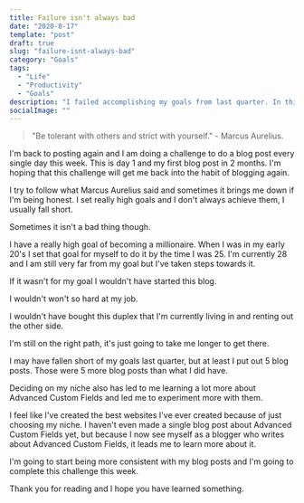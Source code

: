 ```yaml
---
title: Failure isn't always bad
date: "2020-8-17"
template: "post"
draft: true
slug: "failure-isnt-always-bad"
category: "Goals"
tags:
  - "Life"
  - "Productivity"
  - "Goals"
description: "I failed accomplishing my goals from last quarter. In this post I'll tell you how I'm going to handle the situation so you don't end up where I'm at."
socialImage: ""
---
```


> "Be tolerant with others and strict with yourself." - Marcus Aurelius.

I'm back to posting again and I am doing a challenge to do a blog post every single day this week. This is day 1 and my first blog post in 2 months. I'm hoping that this challenge will get me back into the habit of blogging again.

I try to follow what Marcus Aurelius said and sometimes it brings me down if I'm being honest. I set really high goals and I don't always achieve them, I usually fall short. 

Sometimes it isn't a bad thing though. 

I have a really high goal of becoming a millionaire. When I was in my early 20's I set that goal for myself to do it by the time I was 25. I'm currently 28 and I am still very far from my goal but I've taken steps towards it. 

If it wasn't for my goal I wouldn't have started this blog.

I wouldn't won't so hard at my job.

I wouldn't have bought this duplex that I'm currently living in and renting out the other side.

I'm still on the right path, it's just going to take me longer to get there.

I may have fallen short of my goals last quarter, but at least I put out 5 blog posts. Those were 5 more blog posts than what I did have. 

Deciding on my niche also has led to me learning a lot more about Advanced Custom Fields and led me to experiment more with them. 

I feel like I've created the best websites I've ever created because of just choosing my niche. I haven't even made a single blog post about Advanced Custom Fields yet, but because I now see myself as a blogger who writes about Advanced Custom Fields, it leads me to learn more about it. 

I'm going to start being more consistent with my blog posts and I'm going to complete this challenge this week. 

Thank you for reading and I hope you have learned something.